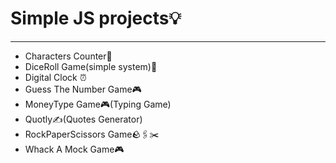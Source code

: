 <h1>Simple JS projects💡</h1>
<hr>
<ul>
  <li>Characters Counter📱</li>
  <li>DiceRoll Game(simple system)🎲</li>
  <li>Digital Clock ⏰</li>
  <li>Guess The Number Game🎮</li>
  <li>MoneyType Game🎮(Typing Game)</li>
  <li>Quotly✍️(Quotes Generator)</li>
  <li>RockPaperScissors Game🪨🖇✂️</li>
  <li>Whack A Mock Game🎮</li>
</ul>
